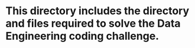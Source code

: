 # This directory includes the directory and files required to solve the Data Engineering coding challenge.
